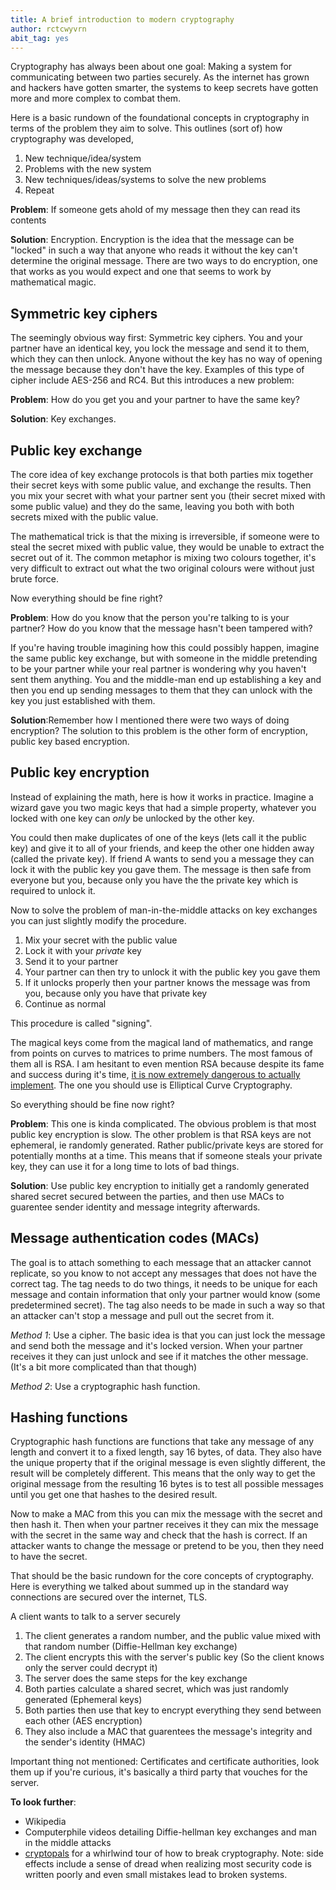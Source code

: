 ```yaml
---
title: A brief introduction to modern cryptography
author: rctcwyvrn
abit_tag: yes
---
```


Cryptography has always been about one goal: Making a system for communicating between two parties securely. As the internet has grown and hackers have gotten smarter, the systems to keep secrets have gotten more and more complex to combat them.



Here is a basic rundown of the foundational concepts in cryptography in terms of the problem they aim to solve. This outlines (sort of) how cryptography was developed, 

1. New technique/idea/system
2. Problems with the new system
3. New techniques/ideas/systems to solve the new problems
4. Repeat



**Problem**: If someone gets ahold of my message then they can read its contents

**Solution**: Encryption. Encryption is the idea that the message can be "locked" in such a way that anyone who reads it without the key can't determine the original message. There are two ways to do encryption, one that works as you would expect and one that seems to work by mathematical magic.



Symmetric key ciphers
---

The seemingly obvious way first: Symmetric key ciphers. You and your partner have an identical key, you lock the message and send it to them, which they can then unlock. Anyone without the key has no way of opening the message because they don't have the key. Examples of this type of cipher include AES-256 and RC4. But this introduces a new problem:



**Problem**: How do you get you and your partner to have the same key?

**Solution**: Key exchanges. 



Public key exchange
----

The core idea of key exchange protocols is that both parties mix together their secret keys with some public value, and exchange the results. Then you mix your secret with what your partner sent you (their secret mixed with some public value) and they do the same, leaving you both with both secrets mixed with the public value. 

The mathematical trick is that the mixing is irreversible, if someone were to steal the secret mixed with public value, they would be unable to extract the secret out of it. The common metaphor is mixing two colours together, it's very difficult to extract out what the two original colours were without just brute force.



Now everything should be fine right?  

**Problem**: How do you know that the person you're talking to is your partner? How do you know that the message hasn't been tampered with? 

If you're having trouble imagining how this could possibly happen, imagine the same public key exchange, but with someone in the middle pretending to be your partner while your real partner is wondering why you haven't sent them anything. You and the middle-man end up establishing a key and then you end up sending messages to them that they can unlock with the key you just established with them.



**Solution**:Remember how I mentioned there were two ways of doing encryption? The solution to this problem is the other form of encryption, public key based encryption.



Public key encryption
----

Instead of explaining the math, here is how it works in practice. Imagine a wizard gave you two magic keys that had a simple property, whatever you locked with one key can _only_ be unlocked by the other key. 

You could then make duplicates of one of the keys (lets call it the public key) and give it to all of your friends, and keep the other one hidden away (called the private key). If friend A wants to send you a message they can lock it with the public key you gave them. The message is then safe from everyone but you, because only you have the the private key which is required to unlock it.



Now to solve the problem of man-in-the-middle attacks on key exchanges you can just slightly modify the procedure.

1. Mix your secret with the public value
2. Lock it with your _private_ key
3. Send it to your partner
4. Your partner can then try to unlock it with the public key you gave them
5. If it unlocks properly then your partner knows the message was from you, because only you have that private key
6. Continue as normal

This procedure is called "signing".



The magical keys come from the magical land of mathematics, and range from points on curves to matrices to prime numbers. The most famous of them all is RSA. I am hesitant to even mention RSA because despite its fame and success during it's time, [it is now extremely dangerous to actually implement](https://blog.trailofbits.com/2019/07/08/fuck-rsa/). The one you should use is Elliptical Curve Cryptography.

So everything should be fine now right?

**Problem**: This one is kinda complicated. The obvious problem is that most public key encryption is slow. The other problem is that RSA keys are not ephemeral, ie randomly generated. Rather public/private keys are stored for potentially months at a time. This means that if someone steals your private key, they can use it for a long time to lots of bad things.

**Solution**: Use public key encryption to initially get a randomly generated shared secret secured between the parties, and then use MACs to guarentee sender identity and message integrity afterwards.


Message authentication codes (MACs)
----

The goal is to attach something to each message that an attacker cannot replicate, so you know to not accept any messages that does not have the correct tag. The tag needs to do two things, it needs to be unique for each message and contain information that only your partner would know (some predetermined secret). The tag also needs to be made in such a way so that an attacker can't stop a message and pull out the secret from it.



_Method 1_: Use a cipher. The basic idea is that you can just lock the message and send both the message and it's locked version. When your partner receives it they can just unlock and see if it matches the other message. (It's a bit more complicated than that though)



_Method 2_: Use a cryptographic hash function.

Hashing functions
----

Cryptographic hash functions are functions that take any message of any length and convert it to a fixed length, say 16 bytes, of data. They also have the unique property that if the original message is even slightly different, the result will be completely different. This means that the only way to get the original message from the resulting 16 bytes is to test all possible messages until you get one that hashes to the desired result. 



Now to make a MAC from this you can mix the message with the secret and then hash it. Then when your partner receives it they can mix the message with the secret in the same way and check that the hash is correct. If an attacker wants to change the message or pretend to be you, then they need to have the secret.




That should be the basic rundown for the core concepts of cryptography. Here is everything we talked about summed up in the standard way connections are secured over the internet, TLS.

A client wants to talk to a server securely

1. The client generates a random number, and the public value mixed with that random number (Diffie-Hellman key exchange)
2. The client encrypts this with the server's public key (So the client knows only the server could decrypt it)
3. The server does the same steps for the key exchange
4. Both parties calculate a shared secret, which was just randomly generated (Ephemeral keys)
5. Both parties then use that key to encrypt everything they send between each other (AES encryption)
6. They also include a MAC that guarentees the message's integrity and the sender's identity (HMAC)


Important thing not mentioned: Certificates and certificate authorities, look them up if you're curious, it's basically a third party that vouches for the server.


**To look further**:

- Wikipedia
- Computerphile videos detailing Diffie-hellman key exchanges and man in the middle attacks
- [cryptopals](https://cryptopals.com/) for a whirlwind tour of how to break cryptography. Note: side effects include a sense of dread when realizing most security code is written poorly and even small mistakes lead to broken systems.
